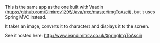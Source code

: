 This is the same app as the one built with Vaadin (https://github.com/Dimitrov1295/Java/tree/master/ImgToAscii), but it uses Spring MVC instead.

It takes an image, converts it to characters and displays it to the screen.

See it hosted here: http://www.ivandimitrov.co.uk/SpringImgToAscii/
